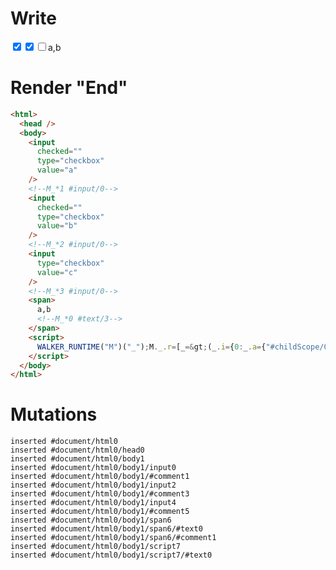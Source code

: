 # Write
  <input value=a checked type=checkbox><!--M_*1 #input/0--><input value=b checked type=checkbox><!--M_*2 #input/0--><input value=c type=checkbox><!--M_*3 #input/0--><span>a,b<!--M_*0 #text/3--></span><script>WALKER_RUNTIME("M")("_");M._.r=[_=>(_.i={0:_.a={"#childScope/0":_.b={"#input/0=":1,"#input/0:":_.c=["a","b"],input:_.d={checkedValue:_.c,value:"a"}},"#childScope/1":_.e={"#input/0=":1,"#input/0:":_.c,input:_.f={checkedValue:_.c,value:"b"}},"#childScope/2":_.g={"#input/0=":1,"#input/0:":_.c,input:_.h={checkedValue:_.c,value:"c"}}},1:_.b,2:_.e,3:_.g},_.b["#input/0;"]=_.d.checkedValueChange=_._["packages/translator-tags/src/__tests__/fixtures/controllable-checked-values-spread/template.marko_0/checkedValueChange"](_.a),_.e["#input/0;"]=_.f.checkedValueChange=_._["packages/translator-tags/src/__tests__/fixtures/controllable-checked-values-spread/template.marko_0/checkedValueChange_0"](_.a),_.g["#input/0;"]=_.h.checkedValueChange=_._["packages/translator-tags/src/__tests__/fixtures/controllable-checked-values-spread/template.marko_0/checkedValueChange_0"](_.a),_.i),1,"packages/translator-tags/src/__tests__/fixtures/controllable-checked-values-spread/components/checkbox.marko_0_input",2,"packages/translator-tags/src/__tests__/fixtures/controllable-checked-values-spread/components/checkbox.marko_0_input",3,"packages/translator-tags/src/__tests__/fixtures/controllable-checked-values-spread/components/checkbox.marko_0_input",0];M._.w()</script>


# Render "End"
```html
<html>
  <head />
  <body>
    <input
      checked=""
      type="checkbox"
      value="a"
    />
    <!--M_*1 #input/0-->
    <input
      checked=""
      type="checkbox"
      value="b"
    />
    <!--M_*2 #input/0-->
    <input
      type="checkbox"
      value="c"
    />
    <!--M_*3 #input/0-->
    <span>
      a,b
      <!--M_*0 #text/3-->
    </span>
    <script>
      WALKER_RUNTIME("M")("_");M._.r=[_=&gt;(_.i={0:_.a={"#childScope/0":_.b={"#input/0=":1,"#input/0:":_.c=["a","b"],input:_.d={checkedValue:_.c,value:"a"}},"#childScope/1":_.e={"#input/0=":1,"#input/0:":_.c,input:_.f={checkedValue:_.c,value:"b"}},"#childScope/2":_.g={"#input/0=":1,"#input/0:":_.c,input:_.h={checkedValue:_.c,value:"c"}}},1:_.b,2:_.e,3:_.g},_.b["#input/0;"]=_.d.checkedValueChange=_._["packages/translator-tags/src/__tests__/fixtures/controllable-checked-values-spread/template.marko_0/checkedValueChange"](_.a),_.e["#input/0;"]=_.f.checkedValueChange=_._["packages/translator-tags/src/__tests__/fixtures/controllable-checked-values-spread/template.marko_0/checkedValueChange_0"](_.a),_.g["#input/0;"]=_.h.checkedValueChange=_._["packages/translator-tags/src/__tests__/fixtures/controllable-checked-values-spread/template.marko_0/checkedValueChange_0"](_.a),_.i),1,"packages/translator-tags/src/__tests__/fixtures/controllable-checked-values-spread/components/checkbox.marko_0_input",2,"packages/translator-tags/src/__tests__/fixtures/controllable-checked-values-spread/components/checkbox.marko_0_input",3,"packages/translator-tags/src/__tests__/fixtures/controllable-checked-values-spread/components/checkbox.marko_0_input",0];M._.w()
    </script>
  </body>
</html>
```

# Mutations
```
inserted #document/html0
inserted #document/html0/head0
inserted #document/html0/body1
inserted #document/html0/body1/input0
inserted #document/html0/body1/#comment1
inserted #document/html0/body1/input2
inserted #document/html0/body1/#comment3
inserted #document/html0/body1/input4
inserted #document/html0/body1/#comment5
inserted #document/html0/body1/span6
inserted #document/html0/body1/span6/#text0
inserted #document/html0/body1/span6/#comment1
inserted #document/html0/body1/script7
inserted #document/html0/body1/script7/#text0
```